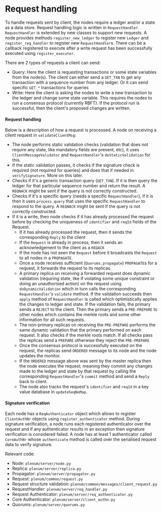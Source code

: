 # Request handling

To handle requests sent by client, the nodes require a ledger and/or a state as a data store. Request handling logic is written in `RequestHandler`. 
`RequestHandler` is extended by new classes to support new requests. A node provides methods `register_new_ledger` to register new `Ledger` and `register_req_handler` to register new `RequestHandler`s.
There can be a callback registered to execute after a write request has been successfully executed using `register_executer`.

  
There are 2 types of requests a client can send:
-   Query:
    Here the client is requesting transactions or some state variables from the node(s). The client can either send a `GET_TXN` to get any transaction with a sequence number from any ledger.
    Or it can send specific `GET_*` transactions for queries
-   Write:
    Here the client is asking the nodes to write a new transaction to the ledger and change some state variable. This requires the nodes to run a consensus protocol (currently RBFT).
    If the protocol run is successful, then the client's proposed changes are written. 


#### Request handling
Below is a description of how a request is processed.
A node on receiving a client request in  `validateClientMsg`: 
-   The node performs static validation checks (validation that does not require any state, like mandatory fields are present, etc), it uses `ClientMessageValidator` and 
    `RequestHandler`'s `doStaticValidation` for this.
-   If the static validation passes, it checks if the signature check is required (not required for queries) and does that if needed in `verifySignature`. More on this later.
-   Checks if it's a generic transaction query (`GET_TXN`). If it is then query the ledger for that particular sequence number and return the result. A `REQNACK` might be sent if the query is not correctly constructed. 
-   Checks if it's a specific query (needs a specific `RequestHandler`), if it is then it uses `process_query` that uses the specific `RequestHandler` to respond to the query. A `REQNACK` might be sent if the query is not correctly constructed.
-   If it is a write, then node checks if it has already processed the request before by checking the uniqueness of `identifier` and `reqId` fields of the Request.
    -   If it has already processed the request, then it sends the corresponding `Reply` to the client
    -   If the `Request` is already in process, then it sends an acknowledgement to the client as a `REQACK`
    -   If the node has not seen the `Request` before it broadcasts the `Request` to all nodes in a `PROPAGATE`.
    -   Once a node receives sufficient (`Quorums.propagate`) `PROPAGATE`s for a request, it forwards the request to its replicas.
    -   A primary replica on receiving a forwarded request does dynamic validation (requiring state, like if violating some unique constraint or doing an unauthorised action) 
        on the request using `doDynamicValidation` which in turn calls the corresponding `RequestHandler`'s `validate` method. If the validation succeeds then 
        `apply` method of `RequestHandler` is called which optimistically applies the changes to ledger and state. 
        If the validation fails, the primary sends a `REJECT` to the client. Then the primary sends a `PRE-PREPARE` to other nodes which contains the merkle roots and some other information for all such requests.
    -   The non-primary replicas on receiving the `PRE-PREPARE` performs the same dynamic validation that the primary performed on each request. It also checks if the merkle roots match.
        If all checks pass the replicas send a `PREPARE` otherwise they reject the `PRE-PREPARE`
    -   Once the consensus protocol is successfully executed on the request, the replicas send `ORDERED` message to its node and the node updates the monitor.
    -   If the `ORDERED` message above was sent by the master replica then the node executes the request; meaning they commit any changes made to the ledger and state by that
        request by calling the corresponding `RequestHandler`'s `commit` method and send a `Reply` back to client.
    -   The node also tracks the request's `identifier` and `reqId` in a key value database in `updateSeqNoMap`.


#### Signature verification
Each node has a `ReqAuthenticator` object which allows to register `ClientAuthNr` objects using `register_authenticator` method. During signature verification, 
a node runs each registered authenticator over the request and if any authenticator results in an exception then signature verification is considered failed.
A node has at least 1 authenticator called `CoreAuthNr` whose `authenticate` method is called over the serialised request data to verify signature.


Relevant code:
- Node: `plenum/server/node.py`
- Replica: `plenum/server/replica.py`
- Propagator: `plenum/server/propagator.py`
- Request: `plenum/common/request.py`
- Request structure validation: `plenum/common/messages/client_request.py`
- RequestHandler: `plenum/server/req_handler.py`
- Request Authenticator: `plenum/server/req_authenticator.py`
- Core Authenticator: `plenum/server/client_authn.py`
- Quorums: `plenum/server/quorums.py`
